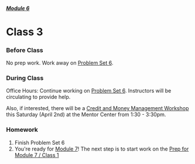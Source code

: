 ##### [Module 6](../..)

# Class 3

### Before Class

No prep work. Work away on [Problem Set 6](../problem-set).
 
### During Class

Office Hours: Continue working on [Problem Set 6](../problem-set). Instructors will be circulating to provide help.

Also, if interested, there will be a <a href="http://www.stlofe.org/credit_and_money_management_workshop_20160402" target="_blank">Credit and Money Management Workshop</a> this Saturday (April 2nd) at the Mentor Center from 1:30 - 3:30pm. 

### Homework

1. Finish Problem Set 6
2. You're ready for [Module 7](../../../module7)! The next step is to start work on the [Prep for Module 7 / Class 1](../../../module7/materials/class1-prep)

